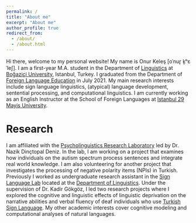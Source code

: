 ```yaml
---
permalink: /
title: "About me"
excerpt: "About me"
author_profile: true
redirect_from: 
  - /about/
  - /about.html
---
```


Hi there, welcome to my personal website! My name is Onur Kele&#351; [o&#712;nur&#805; k&#799;&#688;&#603;&#712;le&#643;]. I am a first-year M.A. student in the Department of [Linguistics](https://ling.boun.edu.tr) at [Bo&#287;azi&ccedil;i University](http://www.boun.edu.tr), Istanbul, Turkey. I graduated from the Department of [Foreign Language Education](https://fled.boun.edu.tr) in July 2021. My main research interests include sign language linguistics, (atypical) language development, sentential processing, and computational linguistics. I am currently working as an English Instructor at the School of Foreign Languages at [Istanbul 29 Mayis University](https://yadyok.29mayis.edu.tr/en/ihb).

Research
======
I am affiliated with the [Psycholinguistics Research Laboratory](http://denizlab.boun.edu.tr) led by Dr. Nazik Din&ccedil;topal Deniz. In the lab, I am working on a project that examines how individuals on the autism spectrum process sentences and integrate real world knowledge. I am also volunteering for another project that investigates the processing of negative polarity items (NPIs) in Turkish. Previously I worked as undergraduate research assistant in the [Sign Language Lab](https://linguistics.boun.edu.tr/sign-language-lab) located at the [Department of Linguistics](https://linguistics.boun.edu.tr). Under the supervision of Dr. Kadir G&ouml;kg&ouml;z, I led two research projects where I explored the cognitive and linguistic effects of linguistic deprivation on the narrative abilities and verbal fluency of deaf individuals who use [Turkish Sign Language](https://en.wikipedia.org/wiki/Turkish_Sign_Language). My other academic interests cover cognitive modeling and computational analyses of natural languages. 


